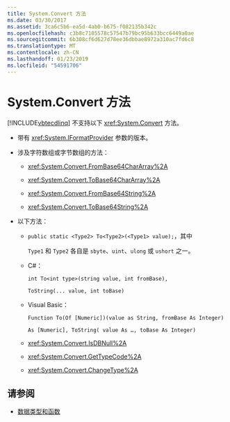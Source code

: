 ```yaml
---
title: System.Convert 方法
ms.date: 03/30/2017
ms.assetid: 3ca6c5b6-ea5d-4ab0-b675-f082135b342c
ms.openlocfilehash: c3b8c7105578c57547b79bc95b633bcc6449a0ae
ms.sourcegitcommit: 6b308cf6d627d78ee36dbbae8972a310ac7fd6c8
ms.translationtype: MT
ms.contentlocale: zh-CN
ms.lasthandoff: 01/23/2019
ms.locfileid: "54591706"
---
```

# <a name="systemconvert-methods"></a>System.Convert 方法
[!INCLUDE[vbtecdlinq](../../../../../../includes/vbtecdlinq-md.md)] 不支持以下 <xref:System.Convert> 方法。  
  
-   带有 <xref:System.IFormatProvider> 参数的版本。  
  
-   涉及字符数组或字节数组的方法：  
  
    -   <xref:System.Convert.FromBase64CharArray%2A>  
  
    -   <xref:System.Convert.ToBase64CharArray%2A>  
  
    -   <xref:System.Convert.FromBase64String%2A>  
  
    -   <xref:System.Convert.ToBase64String%2A>  
  
-   以下方法：  
  
    -   `public static <Type2> To<Type2>(<Type1> value);`，其中  
  
         `Type1` 和 `Type2` 各自是 `sbyte`、`uint`、`ulong` 或 `ushort` 之一。  
  
    -   C#：  
  
         `int To<int type>(string value, int fromBase),`  
  
         `ToString(... value, int toBase)`  
  
    -   Visual Basic：  
  
         `Function To(Of [Numeric])(value as String, fromBase As Integer)`  
  
         `As [Numeric], ToString( value As …, toBase As Integer)`  
  
    -   <xref:System.Convert.IsDBNull%2A>  
  
    -   <xref:System.Convert.GetTypeCode%2A>  
  
    -   <xref:System.Convert.ChangeType%2A>  
  
## <a name="see-also"></a>请参阅
- [数据类型和函数](../../../../../../docs/framework/data/adonet/sql/linq/data-types-and-functions.md)
